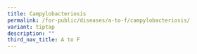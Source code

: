 ```yaml
---
title: Campylobacteriosis
permalink: /for-public/diseases/a-to-f/campylobacteriosis/
variant: tiptap
description: ""
third_nav_title: A to F
---
```

